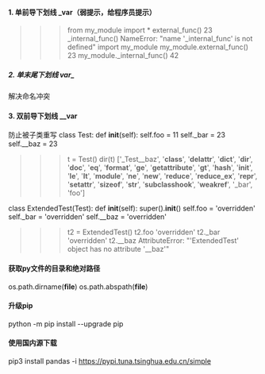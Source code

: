 #### 1. 单前导下划线 _var（弱提示，给程序员提示）
>>> from my_module import *
>>> external_func()
23
>>> _internal_func()
NameError: "name '_internal_func' is not defined"
>>> import my_module
>>> my_module.external_func()
23
>>> my_module._internal_func()
42
##### 2. 单末尾下划线 var_
解决命名冲突
#### 3. 双前导下划线 __var
防止被子类重写
class Test:
   def __init__(self):
       self.foo = 11
       self._bar = 23
       self.__baz = 23
>>> t = Test()
>>> dir(t)
['_Test__baz', '__class__', '__delattr__', '__dict__', '__dir__',
'__doc__', '__eq__', '__format__', '__ge__', '__getattribute__',
'__gt__', '__hash__', '__init__', '__le__', '__lt__', '__module__',
'__ne__', '__new__', '__reduce__', '__reduce_ex__', '__repr__',
'__setattr__', '__sizeof__', '__str__', '__subclasshook__',
'__weakref__', '_bar', 'foo']

class ExtendedTest(Test):
   def __init__(self):
       super().__init__()
       self.foo = 'overridden'
       self._bar = 'overridden'
       self.__baz = 'overridden'
>>> t2 = ExtendedTest()
>>> t2.foo
'overridden'
>>> t2._bar
'overridden'
>>> t2.__baz
AttributeError: "'ExtendedTest' object has no attribute '__baz'"
>>
#### 获取py文件的目录和绝对路径
os.path.dirname(__file__)
os.path.abspath(__file__)
#### 升级pip
python -m pip install --upgrade pip
#### 使用国内源下载
pip3 install pandas -i https://pypi.tuna.tsinghua.edu.cn/simple
